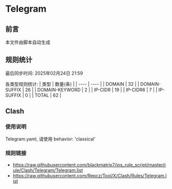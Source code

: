 # Telegram

## 前言
本文件由脚本自动生成

## 规则统计
最后同步时间: 2025年02月24日 21:59

各类型规则统计:
| 类型 | 数量(条)  | 
| ---- | ----  |
| DOMAIN | 32 | 
| DOMAIN-SUFFIX | 26 | 
| DOMAIN-KEYWORD | 2 | 
| IP-CIDR | 19 | 
| IP-CIDR6 | 7 | 
| IP-SUFFIX | 0 | 
| TOTAL | 62 | 
## Clash 
### 使用说明 
Telegram.yaml, 请使用 behavior: 'classical' 
### 规则链接 
- https://raw.githubusercontent.com/blackmatrix7/ios_rule_script/master/rule/Clash/Telegram/Telegram.list 
- https://raw.githubusercontent.com/Repcz/Tool/X/Clash/Rules/Telegram.list 

